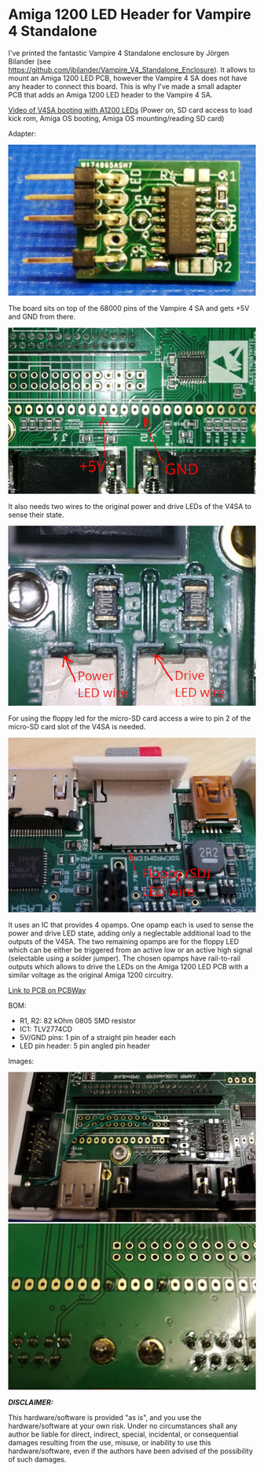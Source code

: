 # Amiga 1200 LED Header for Vampire 4 Standalone

I've printed the fantastic Vampire 4 Standalone enclosure by Jörgen Bilander (see https://github.com/jbilander/Vampire_V4_Standalone_Enclosure). It allows to mount an Amiga 1200 LED PCB, however the Vampire 4 SA does not have any header to connect this board. This is why I've made a small adapter PCB that adds an Amiga 1200 LED header to the Vampire 4 SA.

[Video of V4SA booting with A1200 LEDs](img/boot.webm) (Power on, SD card access to load kick rom, Amiga OS booting, Amiga OS mounting/reading SD card)

Adapter:

![Adapter](img/adapter.jpg)

The board sits on top of the 68000 pins of the Vampire 4 SA and gets +5V and GND from there.

![Adapter location](img/V4SA_68000.jpg)

It also needs two wires to the original power and drive LEDs of the V4SA to sense their state.

![Original LED wires](img/V4SA_LEDs.jpg)

For using the floppy led for the micro-SD card access a wire to pin 2 of the micro-SD card slot of the V4SA is needed.

![Original LED wires](img/V4SA_SD.jpg)


It uses an IC that provides 4 opamps. One opamp each is used to sense the power and drive LED state, adding only a neglectable additional load to the outputs of the V4SA. The two remaining opamps are for the floppy LED which can be either be triggered from an active low or an active high signal (selectable using a solder jumper).
The chosen opamps have rail-to-rail outputs which allows to drive the LEDs on the Amiga 1200 LED PCB with a similar voltage as the original Amiga 1200 circuitry.

[Link to PCB on PCBWay](https://www.pcbway.com/project/shareproject/Amiga_1200_LED_Header_for_Vampire_4_Standalone.html)

BOM:
- R1, R2: 82 kOhm 0805 SMD resistor
- IC1: TLV2774CD
- 5V/GND pins: 1 pin of a straight pin header each
- LED pin header: 5 pin angled pin header

Images:

![Mount top](img/mount_top.jpg)
![Mount bottom](img/mount_bottom.jpg)

***DISCLAIMER:***

This hardware/software is provided "as is", and you use the hardware/software at your own risk. Under no circumstances shall any author be liable for direct, indirect, special, incidental, or consequential damages resulting from the use, misuse, or inability to use this hardware/software, even if the authors have been advised of the possibility of such damages.
